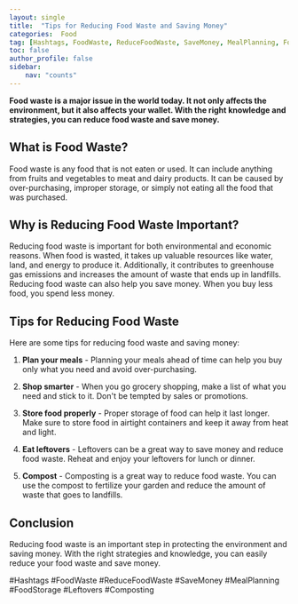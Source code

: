 ```yaml
---
layout: single
title:  "Tips for Reducing Food Waste and Saving Money"
categories:  Food
tag: [Hashtags, FoodWaste, ReduceFoodWaste, SaveMoney, MealPlanning, FoodStorage, Leftovers, Composting, ]
toc: false
author_profile: false
sidebar:
    nav: "counts"
---
```

    
**Food waste is a major issue in the world today. It not only affects the environment, but it also affects your wallet. With the right knowledge and strategies, you can reduce food waste and save money.**

## What is Food Waste?
Food waste is any food that is not eaten or used. It can include anything from fruits and vegetables to meat and dairy products. It can be caused by over-purchasing, improper storage, or simply not eating all the food that was purchased. 

## Why is Reducing Food Waste Important?
Reducing food waste is important for both environmental and economic reasons. When food is wasted, it takes up valuable resources like water, land, and energy to produce it. Additionally, it contributes to greenhouse gas emissions and increases the amount of waste that ends up in landfills. Reducing food waste can also help you save money. When you buy less food, you spend less money. 

## Tips for Reducing Food Waste
Here are some tips for reducing food waste and saving money:

1. **Plan your meals** - Planning your meals ahead of time can help you buy only what you need and avoid over-purchasing.

2. **Shop smarter** - When you go grocery shopping, make a list of what you need and stick to it. Don't be tempted by sales or promotions.

3. **Store food properly** - Proper storage of food can help it last longer. Make sure to store food in airtight containers and keep it away from heat and light.

4. **Eat leftovers** - Leftovers can be a great way to save money and reduce food waste. Reheat and enjoy your leftovers for lunch or dinner.

5. **Compost** - Composting is a great way to reduce food waste. You can use the compost to fertilize your garden and reduce the amount of waste that goes to landfills.

## Conclusion
Reducing food waste is an important step in protecting the environment and saving money. With the right strategies and knowledge, you can easily reduce your food waste and save money.

#Hashtags
#FoodWaste #ReduceFoodWaste #SaveMoney #MealPlanning #FoodStorage #Leftovers #Composting
